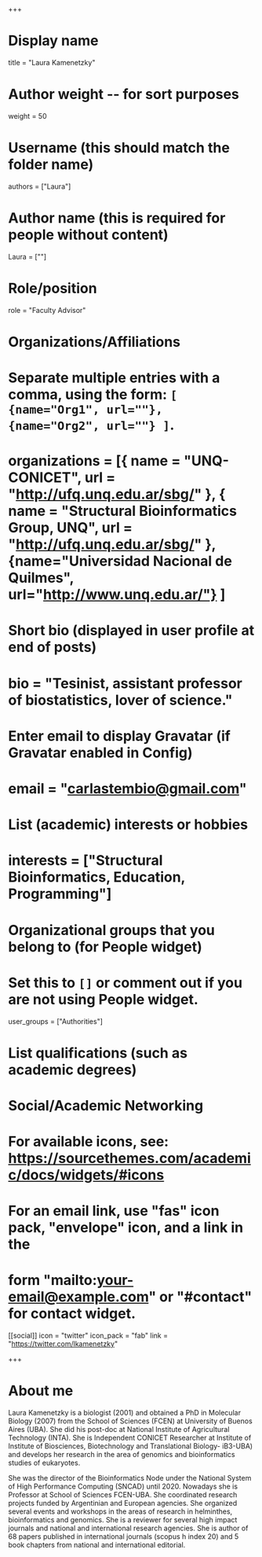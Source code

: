 +++
# Display name
title = "Laura Kamenetzky"

# Author weight -- for sort purposes
weight = 50

# Username (this should match the folder name)
authors = ["Laura"]

# Author name (this is required for people without content)
Laura = [""]

# Role/position
role = "Faculty Advisor"

# Organizations/Affiliations
#   Separate multiple entries with a comma, using the form: `[ {name="Org1", url=""}, {name="Org2", url=""} ]`.
# organizations = [{ name = "UNQ-CONICET", url = "http://ufq.unq.edu.ar/sbg/" }, { name = "Structural Bioinformatics Group, UNQ", url = "http://ufq.unq.edu.ar/sbg/" }, {name="Universidad Nacional de Quilmes", url="http://www.unq.edu.ar/"} ]

# Short bio (displayed in user profile at end of posts)
# bio = "Tesinist, assistant professor of biostatistics, lover of science."

# Enter email to display Gravatar (if Gravatar enabled in Config)
# email = "carlastembio@gmail.com"

# List (academic) interests or hobbies
# interests = ["Structural Bioinformatics, Education, Programming"]

# Organizational groups that you belong to (for People widget)
#   Set this to `[]` or comment out if you are not using People widget.
user_groups = ["Authorities"]

# List qualifications (such as academic degrees)


# Social/Academic Networking
# For available icons, see: https://sourcethemes.com/academic/docs/widgets/#icons
#   For an email link, use "fas" icon pack, "envelope" icon, and a link in the
#   form "mailto:your-email@example.com" or "#contact" for contact widget.

[[social]]
  icon = "twitter"
  icon_pack = "fab"
  link = "https://twitter.com/lkamenetzky"

+++

# About me 
Laura Kamenetzky is a biologist (2001) and obtained a PhD in Molecular Biology (2007) from the School of Sciences (FCEN) at University of Buenos Aires (UBA). She did his post-doc at National Institute of Agricultural Technology (INTA). She is Independent CONICET Researcher at Institute of Institute of Biosciences, Biotechnology and Translational Biology- iB3-UBA) and develops her research in the area of genomics and bioinformatics studies of eukaryotes.

She was the director of the Bioinformatics Node under the National System of High Performance Computing (SNCAD) until 2020. Nowadays she is Professor at School of Sciences FCEN-UBA. She coordinated research projects funded by Argentinian and European agencies. She organized several events and workshops in the areas of research in helminthes, bioinformatics and genomics. She is a reviewer for several high impact journals and national and international research agencies. She is author of 68 papers published in international journals (scopus h index 20) and 5 book chapters from national and international editorial.
